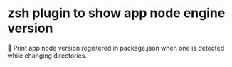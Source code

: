 # zsh plugin to show app node engine version
:bookmark: Print app node version registered in package.json when one is detected while changing directories.
